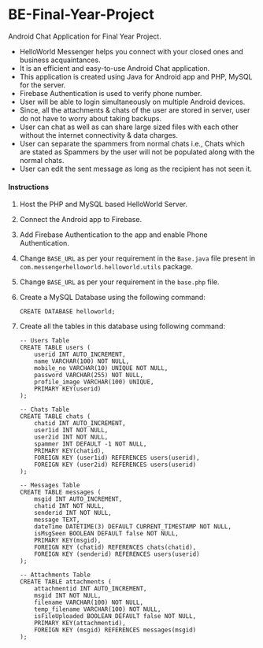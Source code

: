 # BE-Final-Year-Project
Android Chat Application for Final Year Project.

* HelloWorld Messenger helps you connect with your closed ones and business acquaintances.
* It is an efficient and easy-to-use Android Chat application.
* This application is created using Java for Android app and PHP, MySQL for the server.
* Firebase Authentication is used to verify phone number.
* User will be able to login simultaneously on multiple Android devices.
* Since, all the attachments & chats of the user are stored in server, user do not have to worry about taking backups.
* User can chat as well as can share large sized files with each other without the internet connectivity & data charges.
* User can separate the spammers from normal chats i.e., Chats which are stated as Spammers by the user will not be populated along with the normal chats.
* User can edit the sent message as long as the recipient has not seen it.

#### Instructions
1. Host the PHP and MySQL based HelloWorld Server.

2. Connect the Android app to Firebase.

3. Add Firebase Authentication to the app and enable Phone Authentication.

4. Change `BASE_URL` as per your requirement in the `Base.java` file present in `com.messengerhelloworld.helloworld.utils` package.

5. Change `BASE_URL` as per your requirement in the `base.php` file.

6. Create a MySQL Database using the following command:
	```
	CREATE DATABASE helloworld;
	```

7. Create all the tables in this database using following command:
	```
	-- Users Table
	CREATE TABLE users (
		userid INT AUTO_INCREMENT,
		name VARCHAR(100) NOT NULL,
		mobile_no VARCHAR(10) UNIQUE NOT NULL,
		password VARCHAR(255) NOT NULL,
		profile_image VARCHAR(100) UNIQUE,
		PRIMARY KEY(userid)
	);
	```

	```
	-- Chats Table
	CREATE TABLE chats (
		chatid INT AUTO_INCREMENT,
		user1id INT NOT NULL,
		user2id INT NOT NULL,
		spammer INT DEFAULT -1 NOT NULL,
		PRIMARY KEY(chatid),
		FOREIGN KEY (user1id) REFERENCES users(userid),
		FOREIGN KEY (user2id) REFERENCES users(userid)
	);
	```
	
	```
	-- Messages Table
	CREATE TABLE messages (
		msgid INT AUTO_INCREMENT,
		chatid INT NOT NULL,
		senderid INT NOT NULL,
		message TEXT,
		dateTime DATETIME(3) DEFAULT CURRENT_TIMESTAMP NOT NULL,
		isMsgSeen BOOLEAN DEFAULT false NOT NULL,
		PRIMARY KEY(msgid),
		FOREIGN KEY (chatid) REFERENCES chats(chatid),
		FOREIGN KEY (senderid) REFERENCES users(userid)
	);
	```

	```
	-- Attachments Table
	CREATE TABLE attachments (
		attachmentid INT AUTO_INCREMENT,
		msgid INT NOT NULL,
		filename VARCHAR(100) NOT NULL,
		temp_filename VARCHAR(100) NOT NULL,
		isFileUploaded BOOLEAN DEFAULT false NOT NULL,
		PRIMARY KEY(attachmentid),
		FOREIGN KEY (msgid) REFERENCES messages(msgid)
	);
	```
